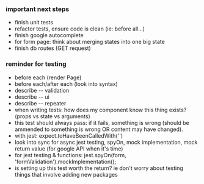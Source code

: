 
### important next steps
- finish unit tests
- refactor tests, ensure code is clean (ie: before all...) 
- finish google autocomplete
- for form page: think about merging states into one big state
- finish db routes (GET request)

### reminder for testing
- before each (render Page)
- before each/after each (look into syntax)
- describe -- validation
- describe -- ui
- describe -- repeater
- when writing tests: how does my component know this thing exists? (props vs state vs arguments)
- this test should always pass: if it fails, something is wrong (should be ammended to something is wrong OR content may have changed).
- with jest: expect.toHaveBeenCalledWith('')
- look into sync for async jest testing, spyOn, mock implementation, mock return value (for google API when it's time)
- for jest testing & functions: jest.spyOn(form, 'formValidation').mockImplementation();
- is setting up this test worth the return? ie don't worry about testing things that involve adding new packages